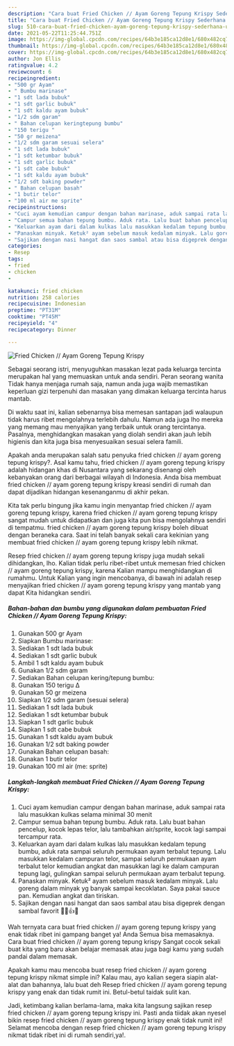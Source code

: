 ```yaml
---
description: "Cara buat Fried Chicken // Ayam Goreng Tepung Krispy Sederhana Untuk Jualan"
title: "Cara buat Fried Chicken // Ayam Goreng Tepung Krispy Sederhana Untuk Jualan"
slug: 510-cara-buat-fried-chicken-ayam-goreng-tepung-krispy-sederhana-untuk-jualan
date: 2021-05-22T11:25:44.751Z
image: https://img-global.cpcdn.com/recipes/64b3e185ca12d8e1/680x482cq70/fried-chicken-ayam-goreng-tepung-krispy-foto-resep-utama.jpg
thumbnail: https://img-global.cpcdn.com/recipes/64b3e185ca12d8e1/680x482cq70/fried-chicken-ayam-goreng-tepung-krispy-foto-resep-utama.jpg
cover: https://img-global.cpcdn.com/recipes/64b3e185ca12d8e1/680x482cq70/fried-chicken-ayam-goreng-tepung-krispy-foto-resep-utama.jpg
author: Jon Ellis
ratingvalue: 4.2
reviewcount: 6
recipeingredient:
- "500 gr Ayam"
- " Bumbu marinase"
- "1 sdt lada bubuk"
- "1 sdt garlic bubuk"
- "1 sdt kaldu ayam bubuk"
- "1/2 sdm garam"
- " Bahan celupan keringtepung bumbu"
- "150 terigu "
- "50 gr meizena"
- "1/2 sdm garam sesuai selera"
- "1 sdt lada bubuk"
- "1 sdt ketumbar bubuk"
- "1 sdt garlic bubuk"
- "1 sdt cabe bubuk"
- "1 sdt kaldu ayam bubuk"
- "1/2 sdt baking powder"
- " Bahan celupan basah"
- "1 butir telor"
- "100 ml air me sprite"
recipeinstructions:
- "Cuci ayam kemudian campur dengan bahan marinase, aduk sampai rata lalu masukkan kulkas selama minimal 30 menit"
- "Campur semua bahan tepung bumbu. Aduk rata. Lalu buat bahan pencelup, kocok lepas telor, lalu tambahkan air/sprite, kocok lagi sampai tercampur rata."
- "Keluarkan ayam dari dalam kulkas lalu masukkan kedalam tepung bumbu, aduk rata sampai seluruh permukaan ayam terbalut tepung. Lalu masukkan kedalam campuran telor, sampai seluruh permukaan ayam terbalut telor kemudian angkat dan masukkan lagi ke dalam campuran tepung lagi, gulingkan sampai seluruh permukaan ayam terbalut tepung."
- "Panaskan minyak. Ketuk² ayam sebelum masuk kedalam minyak. Lalu goreng dalam minyak yg banyak sampai kecoklatan. Saya pakai sauce pan. Kemudian angkat dan tiriskan."
- "Sajikan dengan nasi hangat dan saos sambal atau bisa digeprek dengan sambal favorit 🍗🍚👍😋"
categories:
- Resep
tags:
- fried
- chicken
- 

katakunci: fried chicken  
nutrition: 258 calories
recipecuisine: Indonesian
preptime: "PT31M"
cooktime: "PT45M"
recipeyield: "4"
recipecategory: Dinner

---
```



![Fried Chicken // Ayam Goreng Tepung Krispy](https://img-global.cpcdn.com/recipes/64b3e185ca12d8e1/680x482cq70/fried-chicken-ayam-goreng-tepung-krispy-foto-resep-utama.jpg)

Sebagai seorang istri, menyuguhkan masakan lezat pada keluarga tercinta merupakan hal yang memuaskan untuk anda sendiri. Peran seorang  wanita Tidak hanya menjaga rumah saja, namun anda juga wajib memastikan keperluan gizi terpenuhi dan masakan yang dimakan keluarga tercinta harus mantab.

Di waktu  saat ini, kalian sebenarnya bisa memesan santapan jadi walaupun tidak harus ribet mengolahnya terlebih dahulu. Namun ada juga lho mereka yang memang mau menyajikan yang terbaik untuk orang tercintanya. Pasalnya, menghidangkan masakan yang diolah sendiri akan jauh lebih higienis dan kita juga bisa menyesuaikan sesuai selera famili. 



Apakah anda merupakan salah satu penyuka fried chicken // ayam goreng tepung krispy?. Asal kamu tahu, fried chicken // ayam goreng tepung krispy adalah hidangan khas di Nusantara yang sekarang disenangi oleh kebanyakan orang dari berbagai wilayah di Indonesia. Anda bisa membuat fried chicken // ayam goreng tepung krispy kreasi sendiri di rumah dan dapat dijadikan hidangan kesenanganmu di akhir pekan.

Kita tak perlu bingung jika kamu ingin menyantap fried chicken // ayam goreng tepung krispy, karena fried chicken // ayam goreng tepung krispy sangat mudah untuk didapatkan dan juga kita pun bisa mengolahnya sendiri di tempatmu. fried chicken // ayam goreng tepung krispy boleh dibuat dengan beraneka cara. Saat ini telah banyak sekali cara kekinian yang membuat fried chicken // ayam goreng tepung krispy lebih nikmat.

Resep fried chicken // ayam goreng tepung krispy juga mudah sekali dihidangkan, lho. Kalian tidak perlu ribet-ribet untuk memesan fried chicken // ayam goreng tepung krispy, karena Kalian mampu menghidangkan di rumahmu. Untuk Kalian yang ingin mencobanya, di bawah ini adalah resep menyajikan fried chicken // ayam goreng tepung krispy yang mantab yang dapat Kita hidangkan sendiri.

<!--inarticleads1-->

##### Bahan-bahan dan bumbu yang digunakan dalam pembuatan Fried Chicken // Ayam Goreng Tepung Krispy:

1. Gunakan 500 gr Ayam
1. Siapkan  Bumbu marinase:
1. Sediakan 1 sdt lada bubuk
1. Sediakan 1 sdt garlic bubuk
1. Ambil 1 sdt kaldu ayam bubuk
1. Gunakan 1/2 sdm garam
1. Sediakan  Bahan celupan kering/tepung bumbu:
1. Gunakan 150 terigu Δ
1. Gunakan 50 gr meizena
1. Siapkan 1/2 sdm garam (sesuai selera)
1. Sediakan 1 sdt lada bubuk
1. Sediakan 1 sdt ketumbar bubuk
1. Siapkan 1 sdt garlic bubuk
1. Siapkan 1 sdt cabe bubuk
1. Gunakan 1 sdt kaldu ayam bubuk
1. Gunakan 1/2 sdt baking powder
1. Gunakan  Bahan celupan basah:
1. Gunakan 1 butir telor
1. Gunakan 100 ml air (me: sprite)




<!--inarticleads2-->

##### Langkah-langkah membuat Fried Chicken // Ayam Goreng Tepung Krispy:

1. Cuci ayam kemudian campur dengan bahan marinase, aduk sampai rata lalu masukkan kulkas selama minimal 30 menit
1. Campur semua bahan tepung bumbu. Aduk rata. Lalu buat bahan pencelup, kocok lepas telor, lalu tambahkan air/sprite, kocok lagi sampai tercampur rata.
1. Keluarkan ayam dari dalam kulkas lalu masukkan kedalam tepung bumbu, aduk rata sampai seluruh permukaan ayam terbalut tepung. Lalu masukkan kedalam campuran telor, sampai seluruh permukaan ayam terbalut telor kemudian angkat dan masukkan lagi ke dalam campuran tepung lagi, gulingkan sampai seluruh permukaan ayam terbalut tepung.
1. Panaskan minyak. Ketuk² ayam sebelum masuk kedalam minyak. Lalu goreng dalam minyak yg banyak sampai kecoklatan. Saya pakai sauce pan. Kemudian angkat dan tiriskan.
1. Sajikan dengan nasi hangat dan saos sambal atau bisa digeprek dengan sambal favorit 🍗🍚👍😋




Wah ternyata cara buat fried chicken // ayam goreng tepung krispy yang enak tidak ribet ini gampang banget ya! Anda Semua bisa memasaknya. Cara buat fried chicken // ayam goreng tepung krispy Sangat cocok sekali buat kita yang baru akan belajar memasak atau juga bagi kamu yang sudah pandai dalam memasak.

Apakah kamu mau mencoba buat resep fried chicken // ayam goreng tepung krispy nikmat simple ini? Kalau mau, ayo kalian segera siapin alat-alat dan bahannya, lalu buat deh Resep fried chicken // ayam goreng tepung krispy yang enak dan tidak rumit ini. Betul-betul taidak sulit kan. 

Jadi, ketimbang kalian berlama-lama, maka kita langsung sajikan resep fried chicken // ayam goreng tepung krispy ini. Pasti anda tiidak akan nyesel bikin resep fried chicken // ayam goreng tepung krispy enak tidak rumit ini! Selamat mencoba dengan resep fried chicken // ayam goreng tepung krispy nikmat tidak ribet ini di rumah sendiri,ya!.

